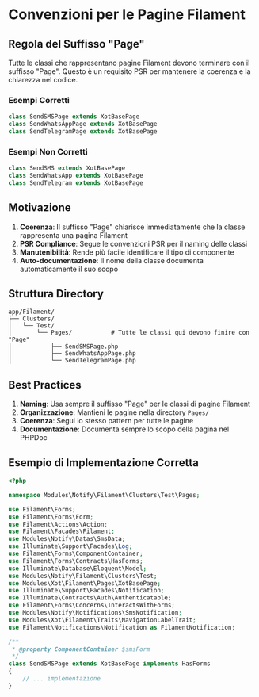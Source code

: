 # Convenzioni per le Pagine Filament

## Regola del Suffisso "Page"
Tutte le classi che rappresentano pagine Filament devono terminare con il suffisso "Page". Questo è un requisito PSR per mantenere la coerenza e la chiarezza nel codice.

### Esempi Corretti
```php
class SendSMSPage extends XotBasePage
class SendWhatsAppPage extends XotBasePage
class SendTelegramPage extends XotBasePage
```

### Esempi Non Corretti
```php
class SendSMS extends XotBasePage
class SendWhatsApp extends XotBasePage
class SendTelegram extends XotBasePage
```

## Motivazione
1. **Coerenza**: Il suffisso "Page" chiarisce immediatamente che la classe rappresenta una pagina Filament
2. **PSR Compliance**: Segue le convenzioni PSR per il naming delle classi
3. **Manutenibilità**: Rende più facile identificare il tipo di componente
4. **Auto-documentazione**: Il nome della classe documenta automaticamente il suo scopo

## Struttura Directory
```
app/Filament/
├── Clusters/
│   └── Test/
│       └── Pages/           # Tutte le classi qui devono finire con "Page"
│           ├── SendSMSPage.php
│           ├── SendWhatsAppPage.php
│           └── SendTelegramPage.php
```

## Best Practices
1. **Naming**: Usa sempre il suffisso "Page" per le classi di pagine Filament
2. **Organizzazione**: Mantieni le pagine nella directory `Pages/`
3. **Coerenza**: Segui lo stesso pattern per tutte le pagine
4. **Documentazione**: Documenta sempre lo scopo della pagina nel PHPDoc

## Esempio di Implementazione Corretta
```php
<?php

namespace Modules\Notify\Filament\Clusters\Test\Pages;

use Filament\Forms;
use Filament\Forms\Form;
use Filament\Actions\Action;
use Filament\Facades\Filament;
use Modules\Notify\Datas\SmsData;
use Illuminate\Support\Facades\Log;
use Filament\Forms\ComponentContainer;
use Filament\Forms\Contracts\HasForms;
use Illuminate\Database\Eloquent\Model;
use Modules\Notify\Filament\Clusters\Test;
use Modules\Xot\Filament\Pages\XotBasePage;
use Illuminate\Support\Facades\Notification;
use Illuminate\Contracts\Auth\Authenticatable;
use Filament\Forms\Concerns\InteractsWithForms;
use Modules\Notify\Notifications\SmsNotification;
use Modules\Xot\Filament\Traits\NavigationLabelTrait;
use Filament\Notifications\Notification as FilamentNotification;

/**
 * @property ComponentContainer $smsForm
 */
class SendSMSPage extends XotBasePage implements HasForms
{
    // ... implementazione
}
``` 

